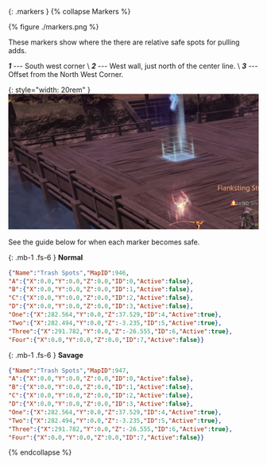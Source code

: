 {: .markers }
{% collapse Markers %}

{% figure ./markers.png %}

These markers show where the there are relative safe spots for pulling adds.

***1*** --- South west corner \\
***2*** --- West wall, just north of the center line. \\
***3*** --- Offset from the North West Corner.

{: style="width: 20rem" }
![](./3-position.png)

See the guide below for when each marker becomes safe.

{: .mb-1 .fs-6 }
**Normal**

```json
{"Name":"Trash Spots","MapID":946,
"A":{"X":0.0,"Y":0.0,"Z":0.0,"ID":0,"Active":false},
"B":{"X":0.0,"Y":0.0,"Z":0.0,"ID":1,"Active":false},
"C":{"X":0.0,"Y":0.0,"Z":0.0,"ID":2,"Active":false},
"D":{"X":0.0,"Y":0.0,"Z":0.0,"ID":3,"Active":false},
"One":{"X":282.564,"Y":0.0,"Z":37.529,"ID":4,"Active":true},
"Two":{"X":282.494,"Y":0.0,"Z":-3.235,"ID":5,"Active":true},
"Three":{"X":291.782,"Y":0.0,"Z":-26.555,"ID":6,"Active":true},
"Four":{"X":0.0,"Y":0.0,"Z":0.0,"ID":7,"Active":false}}
```

{: .mb-1 .fs-6 }
**Savage**

```json
{"Name":"Trash Spots","MapID":947,
"A":{"X":0.0,"Y":0.0,"Z":0.0,"ID":0,"Active":false},
"B":{"X":0.0,"Y":0.0,"Z":0.0,"ID":1,"Active":false},
"C":{"X":0.0,"Y":0.0,"Z":0.0,"ID":2,"Active":false},
"D":{"X":0.0,"Y":0.0,"Z":0.0,"ID":3,"Active":false},
"One":{"X":282.564,"Y":0.0,"Z":37.529,"ID":4,"Active":true},
"Two":{"X":282.494,"Y":0.0,"Z":-3.235,"ID":5,"Active":true},
"Three":{"X":291.782,"Y":0.0,"Z":-26.555,"ID":6,"Active":true},
"Four":{"X":0.0,"Y":0.0,"Z":0.0,"ID":7,"Active":false}}
```
{% endcollapse %}

